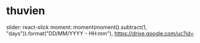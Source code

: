 # thuvien

slider: react-slick
moment: moment(moment().subtract(1, "days")).format("DD/MM/YYYY - HH:mm"),
https://drive.google.com/uc?id=
